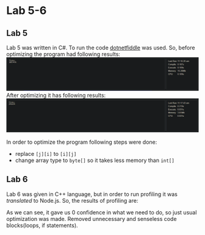 # Lab 5-6

## Lab 5

Lab 5 was written in C#. To run the code [dotnetfiddle](https://dotnetfiddle.net/#) was used.
So, before optimizing the program had following results:
![Before](./images/before1.png)
After optimizing it has following results:
![After](./images/after1.png)

In order to optimize the program following steps were done:

- replace `[j][i]` to `[i][j]`
- change array type to `byte[]` so it takes less memory than `int[]`

## Lab 6

Lab 6 was given in C++ language, but in order to run profiling it was _translated_ to Node.js. So, the results of profiling are:

As we can see, it gave us 0 confidence in what we need to do, so just usual optimization was made. Removed unnecessary and senseless code blocks(loops, if statements).
